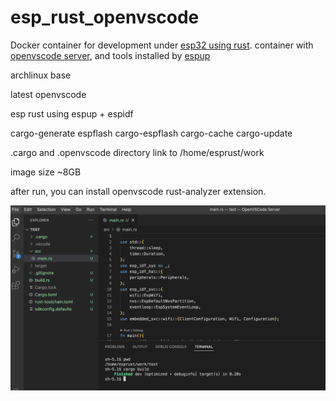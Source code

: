 # esp_rust_openvscode
Docker container for development under [esp32 using rust](https://github.com/esp-rs/). container with [openvscode server](https://github.com/gitpod-io/openvscode-server), and tools installed by [espup](https://github.com/esp-rs/espup)

archlinux base

latest openvscode

esp rust using espup + espidf

cargo-generate espflash cargo-espflash cargo-cache cargo-update

.cargo and .openvscode directory link to /home/esprust/work

image size ~8GB

after run, you can install openvscode rust-analyzer extension. 

![](images/screenshot1.png)

